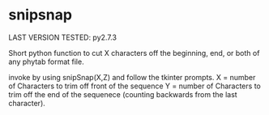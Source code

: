 # snipsnap
LAST VERSION TESTED: py2.7.3

Short python function to cut X characters off the beginning, end, or both of any phytab format file.

invoke by using snipSnap(X,Z) and follow the tkinter prompts.
X = number of Characters to trim off front of the sequence
Y = number of Characters to trim off the end of the sequenece (counting backwards from the last character).

